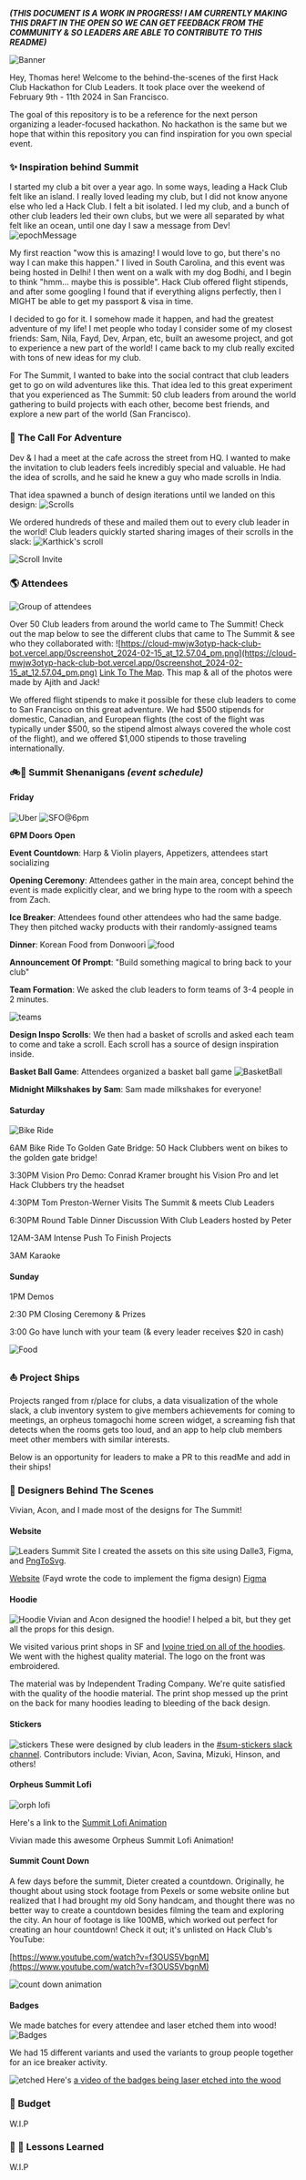 ***(THIS DOCUMENT IS A WORK IN PROGRESS! I AM CURRENTLY MAKING THIS DRAFT IN THE OPEN SO WE CAN GET FEEDBACK FROM THE COMMUNITY & SO LEADERS ARE ABLE TO CONTRIBUTE TO THIS README)***

![Banner](https://cloud-qvaqr68xu-hack-club-bot.vercel.app/0summithighres.png)

Hey, Thomas here! Welcome to the behind-the-scenes of the first Hack Club Hackathon for Club Leaders. It took place over the weekend of February 9th - 11th 2024 in San Francisco. 

The goal of this repository is to be a reference for the next person organizing a leader-focused hackathon. No hackathon is the same but we hope that within this repository you can find inspiration for you own special event.

### ✨ Inspiration behind Summit
I started my club a bit over a year ago. In some ways, leading a Hack Club felt like an island. I really loved leading my club, but I did not know anyone else who led a Hack Club. I felt a bit isolated. I led my club, and a bunch of other club leaders led their own clubs, but we were all separated by what felt like an ocean, until one day I saw a message from Dev! 
<img src="https://cloud-d1cu7e1qp-hack-club-bot.vercel.app/0screenshot_2024-02-15_at_12.39.38_pm.png" alt="epochMessage" style="max-height: 300px;">

My first reaction "wow this is amazing! I would love to go, but there's no way I can make this happen." I lived in South Carolina, and this event was being hosted in Delhi! I then went on a walk with my dog Bodhi, and I begin to think "hmm... maybe this is possible".  Hack Club offered flight stipends, and after some googling I found that if everything aligns perfectly, then I MIGHT be able to get my passport & visa in time. 

I decided to go for it. I somehow made it happen, and had the greatest adventure of my life! I met people who today I consider some of my closest friends: Sam, Nila, Fayd, Dev, Arpan, etc, built an awesome project, and got to experience a new part of the world! I came back to my club really excited with tons of new ideas for my club. 

For The Summit, I wanted to bake into the social contract that club leaders get to go on wild adventures like this. That idea led to this great experiment that you experienced as The Summit: 50 club leaders from around the world gathering to build projects with each other, become best friends, and explore a new part of the world (San Francisco).

### 📜 The Call For Adventure
Dev & I had a meet at the cafe across the street from HQ. I wanted to make the invitation to club leaders feels incredibly special and valuable. He had the idea of scrolls, and he said he knew a guy who made scrolls in India. 

That idea spawned a bunch of design iterations until we landed on this design:
![Scrolls](https://cloud-6c2qm4k10-hack-club-bot.vercel.app/0frontbackdesign.png)

We ordered hundreds of these and mailed them out to every club leader in the world! Club leaders quickly started sharing images of their scrolls in the slack: 
![Karthick's scroll](https://cloud-hmupivcda-hack-club-bot.vercel.app/0screenshot_2024-02-15_at_12.53.40_pm.png)

![Scroll Invite](https://cloud-bilyxu3xf-hack-club-bot.vercel.app/0screenshot_2024-02-15_at_12.54.12_pm.png)
### 🌎 Attendees
![Group of attendees](https://cloud-2pf2711zk-hack-club-bot.vercel.app/020240209_172916.jpg)

Over 50 Club leaders from around the world came to The Summit! Check out the map below to see the different clubs that came to The Summit & see who they collaborated with:
![https://cloud-mwjw3otyp-hack-club-bot.vercel.app/0screenshot_2024-02-15_at_12.57.04_pm.png](https://cloud-mwjw3otyp-hack-club-bot.vercel.app/0screenshot_2024-02-15_at_12.57.04_pm.png)
[Link To The Map](https://summap.vercel.app). This map & all of the photos were made by Ajith and Jack!

We offered flight stipends to make it possible for these club leaders to come to San Francisco on this great adventure. We had $500 stipends for domestic, Canadian, and European flights (the cost of the flight was typically under $500, so the stipend almost always covered the whole cost of the flight), and we offered $1,000 stipends to those traveling internationally. 
### 🚲🌁 Summit Shenanigans *(event schedule)*


#### Friday

![Uber](https://cloud-5lvfya2hq-hack-club-bot.vercel.app/0pxl_20240210_015934386.mp.jpg)
![SFO@6pm](https://e2009.s3.us-west-1.amazonaws.com/Summit+Arrival+with+Sam.jpg)

**6PM Doors Open**

**Event Countdown**: Harp & Violin players, Appetizers, attendees start socializing

**Opening Ceremony**: Attendees gather in the main area, concept behind the event is made explicitly clear, and we bring hype to the room with a speech from Zach. 

**Ice Breaker**: Attendees found other attendees who had the same badge. 
They then pitched wacky products with their randomly-assigned teams

**Dinner**: Korean Food from Donwoori
![food](https://cloud-aas41gebt-hack-club-bot.vercel.app/0screenshot_2024-02-15_at_4.09.33_pm.png)

**Announcement Of Prompt**: "Build something magical to bring back to your club"

**Team Formation**: We asked the club leaders to form teams of 3-4 people in 2 minutes. 

![teams](https://cloud-biwugy9mx-hack-club-bot.vercel.app/0pxl_20240211_023722470.mp.jpg)

**Design Inspo Scrolls**: We then had a basket of scrolls and asked each team to come and take a scroll. Each scroll has a source of design inspiration inside. 

**Basket Ball Game**: Attendees organized a basket ball game
![BasketBall](https://cloud-exepmp6wd-hack-club-bot.vercel.app/0screenshot_2024-02-15_at_4.09.54_pm.png)

**Midnight Milkshakes by Sam**: Sam made milkshakes for everyone!

#### Saturday

![Bike Ride](https://cloud-qxejdc353-hack-club-bot.vercel.app/0screenshot_2024-02-15_at_4.10.32_pm.png)

6AM Bike Ride To Golden Gate Bridge: 50 Hack Clubbers went on bikes to the golden gate bridge!

3:30PM Vision Pro Demo: Conrad Kramer brought his Vision Pro and let Hack Clubbers try the headset

4:30PM Tom Preston-Werner Visits The Summit & meets Club Leaders 

6:30PM Round Table Dinner Discussion With Club Leaders hosted by Peter

12AM-3AM Intense Push To Finish Projects

3AM Karaoke

#### Sunday

1PM Demos

2:30 PM Closing Ceremony & Prizes 

3:00 Go have lunch with your team (& every leader receives $20 in cash)

![Food](https://cloud-r6yj5jcjg-hack-club-bot.vercel.app/0screenshot_2024-02-15_at_4.22.09_pm.png)
### ⛵ Project Ships  
Projects ranged from r/place for clubs, a data visualization of the whole slack, a club inventory system to give members achievements for coming to meetings, an orpheus tomagochi home screen widget, a screaming fish that detects when the rooms gets too loud, and an app to help club members meet other members with similar interests.

Below is an opportunity for leaders to make a PR to this readMe and add in their ships!
### 🎨 Designers Behind The Scenes
Vivian, Acon, and I made most of the designs for The Summit!

#### Website
![Leaders Summit Site](https://cloud-qcgkae8nd-hack-club-bot.vercel.app/0screenshot_2024-02-15_at_2.18.27_pm.png)
I created the assets on this site using Dalle3, Figma, and [PngToSvg](https://www.pngtosvg.com).

[Website](https://summit.hackclub.com/) (Fayd wrote the code to implement the figma design)
[Figma](https://www.figma.com/file/mqM6QHQXG3Y9VR7eLP2Hlc/Leaders-Summit-Site?type=design&node-id=200%3A34&mode=design&t=wSM7aAZ4iPPlfG85-1)

#### Hoodie
![Hoodie](https://cloud-je98eg8ld-hack-club-bot.vercel.app/0hoodiedesign.png)
Vivian and Acon designed the hoodie! I helped a bit, but they get all the props for this design. 

We visited various print shops in SF and [Ivoine tried on all of the hoodies](https://hackclub.slack.com/archives/C06ECPCR5EE/p1706052482386259). We went with the highest quality material. The logo on the front was embroidered. 

The material was by Independent Trading Company. We're quite satisfied with the quality of the hoodie material. The print shop messed up the print on the back for many hoodies leading to bleeding of the back design. 

#### Stickers
![stickers](https://cloud-rfxmxu758-hack-club-bot.vercel.app/0coolstickers.png)
These were designed by club leaders in the [#sum-stickers slack channel](https://hackclub.slack.com/archives/C06ELCK1D4L). Contributors include: Vivian, Acon, Savina, Mizuki, Hinson, and others!
#### Orpheus Summit Lofi
![orph lofi](https://cloud-gjgvezsym-hack-club-bot.vercel.app/0screenshot_2024-02-15_at_2.39.42_pm.png)

Here's a link to the [Summit Lofi Animation ](https://cloud-dejynxdzh-hack-club-bot.vercel.app/0202402062147__6_.mp4)

Vivian made this awesome Orpheus Summit Lofi Animation!
#### Summit Count Down
A few days before the summit, Dieter created a countdown. Originally, he thought about using stock footage from Pexels or some website online but realized that I had brought my old Sony handcam, and thought there was no better way to create a countdown besides filming the team and exploring the city. An hour of footage is like 100MB, which worked out perfect for creating an hour countdown! Check it out; it's unlisted on Hack Club's YouTube:

[https://www.youtube.com/watch?v=f3OUS5VbgnM](https://www.youtube.com/watch?v=f3OUS5VbgnM)

![count down animation](https://cloud-qmhom85rv-hack-club-bot.vercel.app/0screenshot_2024-02-15_at_2.43.08_pm.png)
#### Badges
We made batches for every attendee and laser etched them into wood!
![Badges](https://cloud-lebw9049a-hack-club-bot.vercel.app/0screenshot_2024-02-15_at_2.46.13_pm.png)

We had 15 different variants and used the variants to group people together for an ice breaker activity.

![etched](https://cloud-hu69ua4uu-hack-club-bot.vercel.app/0screenshot_2024-02-15_at_2.49.10_pm.png)
Here's [a video of the badges being laser etched into the wood]([https://cloud-9p5x58oxo-hack-club-bot.vercel.app/0video_clip__2024-02-05_17_04_40_.mp4](https://cloud-9p5x58oxo-hack-club-bot.vercel.app/0video_clip__2024-02-05_17_04_40_.mp4))

### 🏦 Budget 

W.I.P

### 🍵 📖 Lessons Learned

W.I.P
